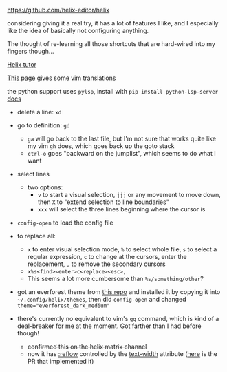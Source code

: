 https://github.com/helix-editor/helix

considering giving it a real try, it has a lot of features I like, and I especially like the idea of basically not configuring anything.

The thought of re-learning all those shortcuts that are hard-wired into my fingers though...

[Helix tutor](https://github.com/helix-editor/helix/blob/master/runtime/tutor)

[This page](https://github.com/helix-editor/helix/wiki/Migrating-from-Vim) gives some vim translations

the python support uses `pylsp`, install with `pip install python-lsp-server` [docs](https://docs.helix-editor.com/lang-support.html)

- delete a line: `xd`
- go to definition: `gd`
	- `ga` will go back to the last file, but I'm not sure that works quite like my vim `gh` does, which goes back up the goto stack
	- `ctrl-o` goes "backward on the jumplist", which seems to do what I want
- select lines
	- two options:
		- `v` to start a visual selection, `jjj` or any movement to move down, then `X` to "extend selection to line boundaries"
		- `xxx` will select the three lines beginning where the cursor is
- `config-open` to load the config file
- to replace all:
	- `x` to enter visual selection mode, `%` to select whole file, `s` to select a regular expression, `c` to change at the cursors, enter the replacement, `,` to remove the secondary cursors
	- `x%s<find><enter>c<replace><esc>,`
	- This seems a lot more cumbersome than `%s/something/other`?


- got an everforest theme from [this repo](https://github.com/CptPotato/helix-themes) and installed it by copying it into `~/.config/helix/themes`, then did `config-open` and changed `theme="everforest_dark_medium"`

- there's currently no equivalent to vim's `gq` command, which is kind of a deal-breaker for me at the moment. Got farther than I had before though!
	- <del>confirmed this on the helix matrix channel</del>
	- now it has [:reflow](https://docs.helix-editor.com/commands.html?highlight=reflow#commands) controlled by the [text-width](https://docs.helix-editor.com/configuration.html?highlight=reflow#editor-section) attribute ([here](https://github.com/helix-editor/helix/pull/2128) is the PR that implemented it)